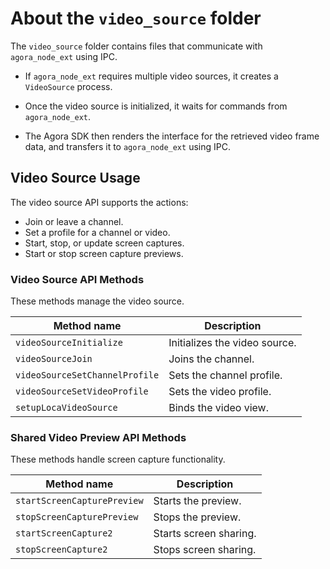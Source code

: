 # About the `video_source` folder

The `video_source` folder contains files that communicate with `agora_node_ext` using IPC.

- If `agora_node_ext` requires multiple video sources, it creates a `VideoSource` process.

- Once the video source is initialized, it waits for commands from `agora_node_ext`.

- The Agora SDK then renders the interface for the retrieved video frame data, and transfers it to `agora_node_ext` using IPC.

## Video Source Usage

The video source API supports the actions:

- Join or leave a channel.
- Set a profile for a channel or video.
- Start, stop, or update screen captures.
- Start or stop screen capture previews.


### Video Source API Methods

These methods manage the video source.

Method name|Description
---|---
`videoSourceInitialize`|Initializes the video source.
`videoSourceJoin`|Joins the channel.
`videoSourceSetChannelProfile`|Sets the channel profile.
`videoSourceSetVideoProfile`|Sets the video profile.
`setupLocaVideoSource`|Binds the video view.


### Shared Video Preview API Methods

These methods handle screen capture functionality.

Method name|Description
---|---
`startScreenCapturePreview`|Starts the preview.
`stopScreenCapturePreview`|Stops the preview.
`startScreenCapture2`|Starts screen sharing.
`stopScreenCapture2`|Stops screen sharing.